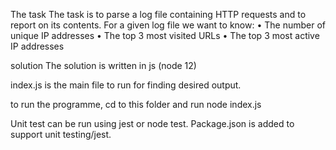 The task
The task is to parse a log file containing HTTP requests and to report on its contents. For a given log file we want to know: • The number of unique IP addresses
• The top 3 most visited URLs
• The top 3 most active IP addresses

solution
The solution is written in js (node 12)

index.js is the main file to run for finding desired output.

to run the programme, cd to this folder and run
node index.js

Unit test can be run using jest or node test. Package.json is added to support unit testing/jest.
